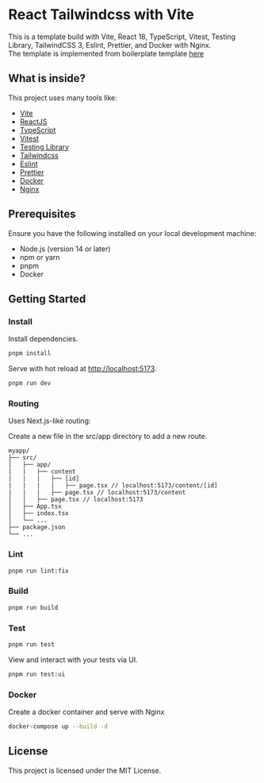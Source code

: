 # React Tailwindcss with Vite

This is a template build with Vite, React 18, TypeScript, Vitest, Testing Library, TailwindCSS 3, Eslint, Prettier, and Docker with Nginx.  
The template is implemented from boilerplate template [here](https://github.com/joaopaulomoraes/reactjs-vite-tailwindcss-boilerplate)

## What is inside?

This project uses many tools like:

- [Vite](https://vitejs.dev)
- [ReactJS](https://reactjs.org)
- [TypeScript](https://www.typescriptlang.org)
- [Vitest](https://vitest.dev)
- [Testing Library](https://testing-library.com)
- [Tailwindcss](https://tailwindcss.com)
- [Eslint](https://eslint.org)
- [Prettier](https://prettier.io)
- [Docker](https://www.docker.com/)
- [Nginx](https://nginx.org)

## Prerequisites
Ensure you have the following installed on your local development machine:

- Node.js (version 14 or later)
- npm or yarn
- pnpm
- Docker

## Getting Started

### Install

Install dependencies.

```bash
pnpm install
```

Serve with hot reload at <http://localhost:5173>.

```bash
pnpm run dev
```
### Routing 

Uses Next.js-like routing:

Create a new file in the src/app directory to add a new route.

```arduino
myapp/
├── src/
│   ├── app/
|   |   ├── content
|   |   |   ├── [id]
|   |   |   |   ├── page.tsx // localhost:5173/content/[id]
|   |   |   ├── page.tsx // localhost:5173/content
│   │   ├── page.tsx // localhost:5173
│   ├── App.tsx
│   ├── index.tsx
│   └── ...
├── package.json
└── ...
```

### Lint

```bash
pnpm run lint:fix
```

### Build

```bash
pnpm run build
```

### Test

```bash
pnpm run test
```

View and interact with your tests via UI.

```bash
pnpm run test:ui
```

### Docker

Create a docker container and serve with Nginx
```bash
docker-compose up --build -d
```

## License

This project is licensed under the MIT License.
